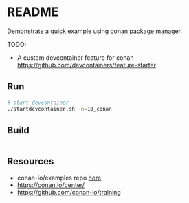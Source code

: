 # README

Demonstrate a quick example using conan package manager.  

TODO:

* A custom devcontainer feature for conan https://github.com/devcontainers/feature-starter

## Run

```sh
# start devcontainer
./startdevcontainer.sh -n=10_conan
```

## Build

```sh
```

## Resources

* conan-io/examples repo [here](https://github.com/conan-io/examples)  
* https://conan.io/center/
* https://github.com/conan-io/training

